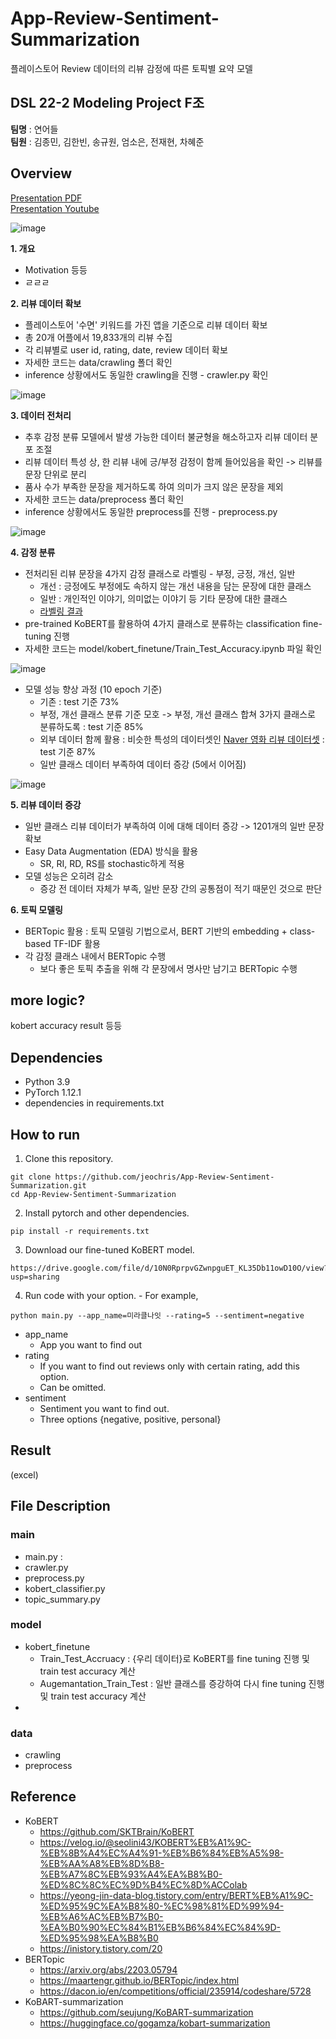 # App-Review-Sentiment-Summarization
플레이스토어 Review 데이터의 리뷰 감정에 따른 토픽별 요약 모델

## DSL 22-2 Modeling Project F조
**팀명** : 연어들<br>
**팀원** : 김종민, 김한빈, 송규원, 엄소은, 전재현, 차혜준

## Overview
[Presentation PDF](https://github.com/jeochris/App-Review-Sentiment-Summarization/blob/main/F%EC%A1%B0_%EC%97%B0%EC%96%B4%EB%93%A4_%EB%B0%9C%ED%91%9C%EC%9E%90%EB%A3%8C.pdf)
<br>
[Presentation Youtube](https://youtu.be/QVdFWApKydw?t=108)

![image](https://user-images.githubusercontent.com/72757567/194735017-3a5f7793-e91d-494c-89c2-1e7fdab443ab.png)

**1. 개요**
- Motivation 등등
- ㄹㄹㄹ

**2. 리뷰 데이터 확보**
- 플레이스토어 '수면' 키워드를 가진 앱을 기준으로 리뷰 데이터 확보
- 총 20개 어플에서 19,833개의 리뷰 수집
- 각 리뷰별로 user id, rating, date, review 데이터 확보
- 자세한 코드는 data/crawling 폴더 확인
- inference 상황에서도 동일한 crawling을 진행 - crawler.py 확인

![image](https://user-images.githubusercontent.com/72757567/195042487-894372aa-2b7a-4ca8-912a-c9253a123999.png)

**3. 데이터 전처리**
- 추후 감정 분류 모델에서 발생 가능한 데이터 불균형을 해소하고자 리뷰 데이터 분포 조절
- 리뷰 데이터 특성 상, 한 리뷰 내에 긍/부정 감정이 함께 들어있음을 확인 -> 리뷰를 문장 단위로 분리
- 품사 수가 부족한 문장을 제거하도록 하여 의미가 크지 않은 문장을 제외
- 자세한 코드는 data/preprocess 폴더 확인
- inference 상황에서도 동일한 preprocess를 진행 - preprocess.py

![image](https://user-images.githubusercontent.com/72757567/195042673-305c25c4-2fdb-42d5-85a8-445025e8dc60.png)

**4. 감정 분류**
- 전처리된 리뷰 문장을 4가지 감정 클래스로 라벨링 - 부정, 긍정, 개선, 일반
  - 개선 : 긍정에도 부정에도 속하지 않는 개선 내용을 담는 문장에 대한 클래스
  - 일반 : 개인적인 이야기, 의미없는 이야기 등 기타 문장에 대한 클래스
  - [라벨링 결과](https://github.com/jeochris/App-Review-Sentiment-Summarization/blob/main/data/labeling_total.xlsx)
- pre-trained KoBERT를 활용하여 4가지 클래스로 분류하는 classification fine-tuning 진행
- 자세한 코드는 model/kobert_finetune/Train_Test_Accuracy.ipynb 파일 확인

![image](https://user-images.githubusercontent.com/72757567/195069618-c1c59a66-a3f5-4314-a777-6fbf40abb72b.png)

- 모델 성능 향상 과정 (10 epoch 기준)
  - 기존 : test 기준 73%
  - 부정, 개선 클래스 분류 기준 모호 -> 부정, 개선 클래스 합쳐 3가지 클래스로 분류하도록 : test 기준 85%
  - 외부 데이터 함께 활용 : 비슷한 특성의 데이터셋인 [Naver 영화 리뷰 데이터셋](https://github.com/e9t/nsmc/) : test 기준 87%
  - 일반 클래스 데이터 부족하여 데이터 증강 (5에서 이어짐)
  
![image](https://user-images.githubusercontent.com/72757567/195069483-0927c691-d126-468f-8483-edd8452c5a8f.png)

**5. 리뷰 데이터 증강**
- 일반 클래스 리뷰 데이터가 부족하여 이에 대해 데이터 증강 -> 1201개의 일반 문장 확보
- Easy Data Augmentation (EDA) 방식을 활용
  - SR, RI, RD, RS를 stochastic하게 적용
- 모델 성능은 오히려 감소
  - 증강 전 데이터 자체가 부족, 일반 문장 간의 공통점이 적기 때문인 것으로 판단

**6. 토픽 모델링**
- BERTopic 활용 : 토픽 모델링 기법으로서, BERT 기반의 embedding + class-based TF-IDF 활용
- 각 감정 클래스 내에서 BERTopic 수행
  - 보다 좋은 토픽 추출을 위해 각 문장에서 명사만 남기고 BERTopic 수행



## more logic?
kobert accuracy result
등등

## Dependencies

* Python 3.9
* PyTorch 1.12.1
* dependencies in requirements.txt

## How to run
1. Clone this repository.
```
git clone https://github.com/jeochris/App-Review-Sentiment-Summarization.git
cd App-Review-Sentiment-Summarization
```

2. Install pytorch and other dependencies.
```
pip install -r requirements.txt
```

3. Download our fine-tuned KoBERT model.
```
https://drive.google.com/file/d/10N0RprpvGZwnpguET_KL35Db11owD10O/view?usp=sharing
```

4. Run code with your option. - For example,
```
python main.py --app_name=미라클나잇 --rating=5 --sentiment=negative
```
* app_name
  * App you want to find out
* rating
  * If you want to find out reviews only with certain rating, add this option.
  * Can be omitted.
* sentiment
  * Sentiment you want to find out.
  * Three options {negative, positive, personal}
  
## Result
(excel)

## File Description
### main
- main.py : 
- crawler.py
- preprocess.py
- kobert_classifier.py
- topic_summary.py
### model
- kobert_finetune
  - Train_Test_Accruacy : {우리 데이터}로 KoBERT를 fine tuning 진행 및 train test accuracy 계산
  - Augemantation_Train_Test : 일반 클래스를 증강하여 다시 fine tuning 진행 및 train test accuracy 계산
-
### data
- crawling
- preprocess

## Reference
- KoBERT
  - https://github.com/SKTBrain/KoBERT
  - https://velog.io/@seolini43/KOBERT%EB%A1%9C-%EB%8B%A4%EC%A4%91-%EB%B6%84%EB%A5%98-%EB%AA%A8%EB%8D%B8-%EB%A7%8C%EB%93%A4%EA%B8%B0-%ED%8C%8C%EC%9D%B4%EC%8D%ACColab
  - https://yeong-jin-data-blog.tistory.com/entry/BERT%EB%A1%9C-%ED%95%9C%EA%B8%80-%EC%98%81%ED%99%94-%EB%A6%AC%EB%B7%B0-%EA%B0%90%EC%84%B1%EB%B6%84%EC%84%9D-%ED%95%98%EA%B8%B0
  - https://inistory.tistory.com/20
- BERTopic
  - https://arxiv.org/abs/2203.05794
  - https://maartengr.github.io/BERTopic/index.html
  - https://dacon.io/en/competitions/official/235914/codeshare/5728
- KoBART-summarization
  - https://github.com/seujung/KoBART-summarization
  - https://huggingface.co/gogamza/kobart-summarization
